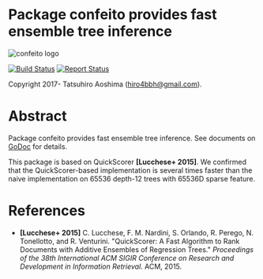 # Package confeito provides fast ensemble tree inference
![confeito logo](https://rawgit.com/hiro4bbh/confeito/master/logo.svg)

[![Build Status](https://travis-ci.org/hiro4bbh/confeito.svg?branch=master)](https://travis-ci.org/hiro4bbh/confeito)
[![Report Status](https://goreportcard.com/badge/github.com/hiro4bbh/confeito)](https://goreportcard.com/report/github.com/hiro4bbh/confeito)

Copyright 2017- Tatsuhiro Aoshima (hiro4bbh@gmail.com).

# Abstract
Package confeito provides fast ensemble tree inference.
See documents on [GoDoc](https://godoc.org/github.com/hiro4bbh/confeito) for details.

This package is based on QuickScorer __[Lucchese+ 2015]__.
We confirmed that the QuickScorer-based implementation is several times faster than the naive implementation on 65536 depth-12 trees with 65536D sparse feature.

# References
- __[Lucchese+ 2015]__ C. Lucchese, F. M. Nardini, S. Orlando, R. Perego, N. Tonellotto, and R. Venturini. "QuickScorer: A Fast Algorithm to Rank Documents with Additive Ensembles of Regression Trees." _Proceedings of the 38th International ACM SIGIR Conference on Research and Development in Information Retrieval_. ACM, 2015.
